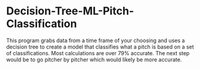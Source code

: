 # Decision-Tree-ML-Pitch-Classification
This program grabs data from a time frame of your choosing and uses a decision tree to create a model that classifies what a pitch is based on a set of classifications. Most calculations are over 79% accurate. The next step would be to go pitcher by pitcher which would likely be more accurate. 
